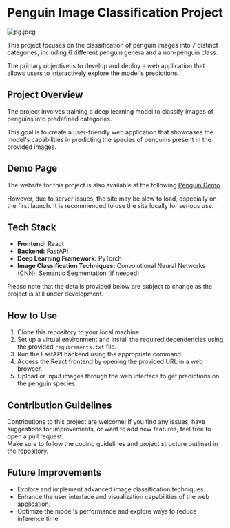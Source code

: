 # Penguin Image Classification Project

![pg.jpeg](https://qiita-image-store.s3.ap-northeast-1.amazonaws.com/0/3292052/b8d47109-468c-8f34-7ded-7db488a687d4.jpeg)

This project focuses on the classification of penguin images into 7 distinct categories, including 6 different penguin genera and a non-penguin class.

The primary objective is to develop and deploy a web application that allows users to interactively explore the model's predictions.

## Project Overview

The project involves training a deep learning model to classify images of penguins into predefined categories.

This goal is to create a user-friendly web application that showcases the model's capabilities in predicting the species of penguins present in the provided images.

## Demo Page

The website for this project is also available at the following [Penguin Demo](https://kagami-tsukimura.github.io/penguin-image-classification/)

However, due to server issues, the site may be slow to load, especially on the first launch.
It is recommended to use the site locally for serious use.

## Tech Stack

- **Frontend:** React
- **Backend:** FastAPI
- **Deep Learning Framework:** PyTorch
- **Image Classification Techniques:** Convolutional Neural Networks (CNN), Semantic Segmentation (if needed)

Please note that the details provided below are subject to change as the project is still under development.

## How to Use

1. Clone this repository to your local machine.
2. Set up a virtual environment and install the required dependencies using the provided `requirements.txt` file.
3. Run the FastAPI backend using the appropriate command.
4. Access the React frontend by opening the provided URL in a web browser.
5. Upload or input images through the web interface to get predictions on the penguin species.

## Contribution Guidelines

Contributions to this project are welcome! If you find any issues, have suggestions for improvements, or want to add new features, feel free to open a pull request.  
 Make sure to follow the coding guidelines and project structure outlined in the repository.

## Future Improvements

- Explore and implement advanced image classification techniques.
- Enhance the user interface and visualization capabilities of the web application.
- Optimize the model's performance and explore ways to reduce inference time.
